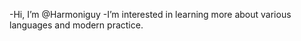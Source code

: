 -Hi, I’m @Harmoniguy
-I’m interested in learning more about various languages and modern practice.

<!---
Harmoniguy/Harmoniguy is a ✨ special ✨ repository because its `README.md` (this file) appears on your GitHub profile.
You can click the Preview link to take a look at your changes.
--->
